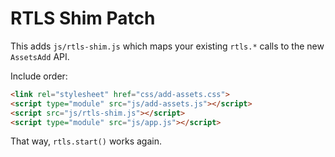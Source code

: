 # RTLS Shim Patch

This adds `js/rtls-shim.js` which maps your existing `rtls.*` calls
to the new `AssetsAdd` API.

Include order:

```html
<link rel="stylesheet" href="css/add-assets.css">
<script type="module" src="js/add-assets.js"></script>
<script src="js/rtls-shim.js"></script>
<script type="module" src="js/app.js"></script>
```

That way, `rtls.start()` works again.